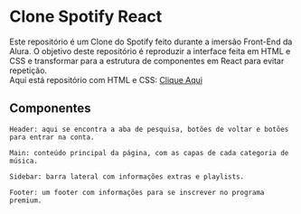<h1>Clone Spotify React</h1>

<p>Este repositório é um Clone do Spotify feito durante a imersão Front-End da Alura. O objetivo deste repositório é reproduzir a interface feita em HTML e CSS e transformar para a estrutura de componentes em React para evitar repetição. <br/> Aqui está repositório com HTML e CSS: <a href="https://github.com/FelipeSutter/alura-clone-spotify.git" target="_blank">Clique Aqui</a></p>

<h2>Componentes</h2>

<pre><code>Header: aqui se encontra a aba de pesquisa, botões de voltar e botões para entrar na conta.</code></pre>
<pre><code>Main: conteúdo principal da página, com as capas de cada categoria de música.</code></pre>
<pre><code>Sidebar: barra lateral com informações extras e playlists.</code></pre>
<pre><code>Footer: um footer com informações para se inscrever no programa premium.</code></pre>


